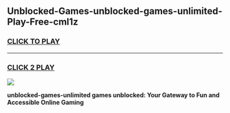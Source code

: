 
## Unblocked-Games-unblocked-games-unlimited-Play-Free-cml1z
<h3>
<a href="https://premium76.site?title=unblocked-games-unlimited&ref=23A">CLICK TO PLAY</a></h3>
<hr>

<h3>
<a href="https://premium76.site?title=unblocked-games-unlimited&ref=23A">CLICK 2 PLAY</a>
  
</h3>

<a href="https://premium76.site?title=unblocked-games-unlimited&ref=23A"><img src="https://clearcache.store/games.png"></a>


**unblocked-games-unlimited games unblocked: Your Gateway to Fun and Accessible Online Gaming**
